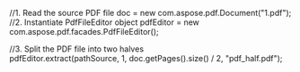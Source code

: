 
//1. Read the source PDF file
doc = new com.aspose.pdf.Document("1.pdf");
//2. Instantiate PdfFileEditor object
pdfEditor = new com.aspose.pdf.facades.PdfFileEditor();

//3. Split the PDF file into two halves    
pdfEditor.extract(pathSource, 1, doc.getPages().size() / 2, "pdf_half.pdf");
